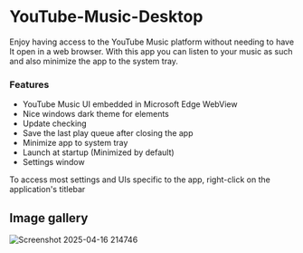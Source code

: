 # YouTube-Music-Desktop
 Enjoy having access to the YouTube Music platform without needing to have It open in a web browser. With this app you can listen to your music as such and also minimize the app to the system tray. 

### Features
- YouTube Music UI embedded in Microsoft Edge WebView
- Nice windows dark theme for elements
- Update checking
- Save the last play queue after closing the app
- Minimize app to system tray
- Launch at startup (Minimized by default)
- Settings window


To access most settings and UIs specific to the app, right-click on the application's titlebar

## Image gallery
![Screenshot 2025-04-16 214746](https://github.com/user-attachments/assets/5dc03349-1b5f-45e5-a4a0-bcdfe59eb088)

